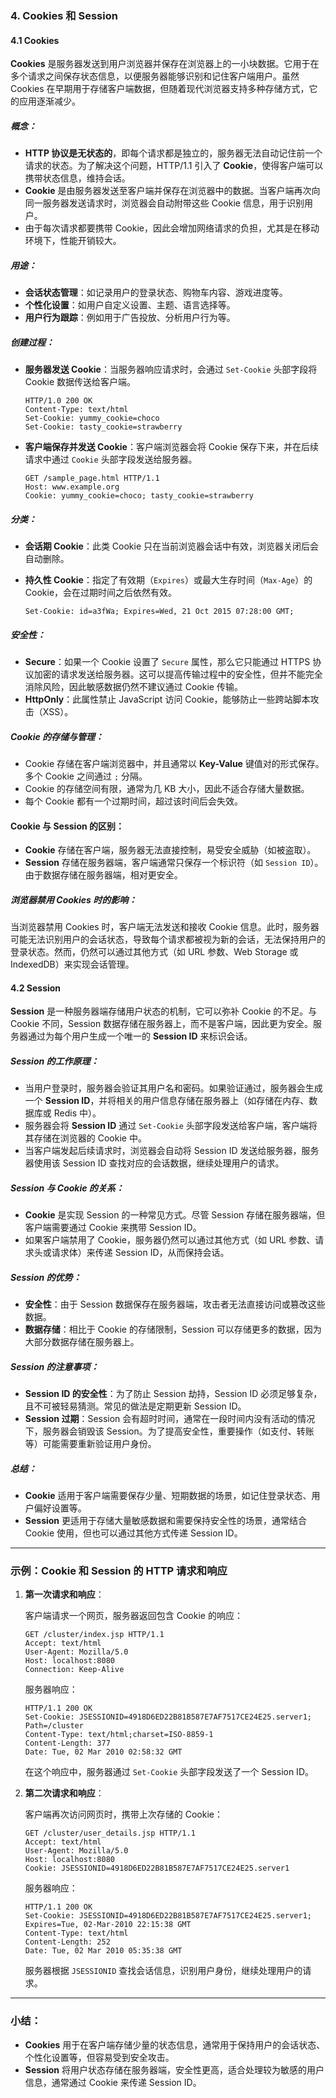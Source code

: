 ### 4. Cookies 和 Session

#### 4.1 Cookies

**Cookies** 是服务器发送到用户浏览器并保存在浏览器上的一小块数据。它用于在多个请求之间保存状态信息，以便服务器能够识别和记住客户端用户。虽然 Cookies 在早期用于存储客户端数据，但随着现代浏览器支持多种存储方式，它的应用逐渐减少。

##### 概念：
- **HTTP 协议是无状态的**，即每个请求都是独立的，服务器无法自动记住前一个请求的状态。为了解决这个问题，HTTP/1.1 引入了 **Cookie**，使得客户端可以携带状态信息，维持会话。
- **Cookie** 是由服务器发送至客户端并保存在浏览器中的数据。当客户端再次向同一服务器发送请求时，浏览器会自动附带这些 Cookie 信息，用于识别用户。
- 由于每次请求都要携带 Cookie，因此会增加网络请求的负担，尤其是在移动环境下，性能开销较大。

##### 用途：
- **会话状态管理**：如记录用户的登录状态、购物车内容、游戏进度等。
- **个性化设置**：如用户自定义设置、主题、语言选择等。
- **用户行为跟踪**：例如用于广告投放、分析用户行为等。

##### 创建过程：
- **服务器发送 Cookie**：当服务器响应请求时，会通过 `Set-Cookie` 头部字段将 Cookie 数据传送给客户端。

    ```http
    HTTP/1.0 200 OK
    Content-Type: text/html
    Set-Cookie: yummy_cookie=choco
    Set-Cookie: tasty_cookie=strawberry
    ```

- **客户端保存并发送 Cookie**：客户端浏览器会将 Cookie 保存下来，并在后续请求中通过 `Cookie` 头部字段发送给服务器。

    ```http
    GET /sample_page.html HTTP/1.1
    Host: www.example.org
    Cookie: yummy_cookie=choco; tasty_cookie=strawberry
    ```

##### 分类：
- **会话期 Cookie**：此类 Cookie 只在当前浏览器会话中有效，浏览器关闭后会自动删除。
- **持久性 Cookie**：指定了有效期（`Expires`）或最大生存时间（`Max-Age`）的 Cookie，会在过期时间之后依然有效。

    ```http
    Set-Cookie: id=a3fWa; Expires=Wed, 21 Oct 2015 07:28:00 GMT;
    ```

##### 安全性：
- **Secure**：如果一个 Cookie 设置了 `Secure` 属性，那么它只能通过 HTTPS 协议加密的请求发送给服务器。这可以提高传输过程中的安全性，但并不能完全消除风险，因此敏感数据仍然不建议通过 Cookie 传输。
- **HttpOnly**：此属性禁止 JavaScript 访问 Cookie，能够防止一些跨站脚本攻击（XSS）。

##### Cookie 的存储与管理：
- Cookie 存储在客户端浏览器中，并且通常以 **Key-Value** 键值对的形式保存。多个 Cookie 之间通过 `;` 分隔。
- Cookie 的存储空间有限，通常为几 KB 大小，因此不适合存储大量数据。
- 每个 Cookie 都有一个过期时间，超过该时间后会失效。

#### Cookie 与 Session 的区别：
- **Cookie** 存储在客户端，服务器无法直接控制，易受安全威胁（如被盗取）。
- **Session** 存储在服务器端，客户端通常只保存一个标识符（如 `Session ID`）。由于数据存储在服务器端，相对更安全。

##### 浏览器禁用 Cookies 时的影响：
当浏览器禁用 Cookies 时，客户端无法发送和接收 Cookie 信息。此时，服务器可能无法识别用户的会话状态，导致每个请求都被视为新的会话，无法保持用户的登录状态。然而，仍然可以通过其他方式（如 URL 参数、Web Storage 或 IndexedDB）来实现会话管理。

#### 4.2 Session

**Session** 是一种服务器端存储用户状态的机制，它可以弥补 Cookie 的不足。与 Cookie 不同，Session 数据存储在服务器上，而不是客户端，因此更为安全。服务器通过为每个用户生成一个唯一的 **Session ID** 来标识会话。

##### Session 的工作原理：
- 当用户登录时，服务器会验证其用户名和密码。如果验证通过，服务器会生成一个 **Session ID**，并将相关的用户信息存储在服务器上（如存储在内存、数据库或 Redis 中）。
- 服务器会将 **Session ID** 通过 `Set-Cookie` 头部字段发送给客户端，客户端将其存储在浏览器的 Cookie 中。
- 当客户端发起后续请求时，浏览器会自动将 Session ID 发送给服务器，服务器使用该 Session ID 查找对应的会话数据，继续处理用户的请求。

##### Session 与 Cookie 的关系：
- **Cookie** 是实现 Session 的一种常见方式。尽管 Session 存储在服务器端，但客户端需要通过 Cookie 来携带 Session ID。
- 如果客户端禁用了 Cookie，服务器仍然可以通过其他方式（如 URL 参数、请求头或请求体）来传递 Session ID，从而保持会话。

##### Session 的优势：
- **安全性**：由于 Session 数据保存在服务器端，攻击者无法直接访问或篡改这些数据。
- **数据存储**：相比于 Cookie 的存储限制，Session 可以存储更多的数据，因为大部分数据存储在服务器上。

##### Session 的注意事项：
- **Session ID 的安全性**：为了防止 Session 劫持，Session ID 必须足够复杂，且不可被轻易猜测。常见的做法是定期更新 Session ID。
- **Session 过期**：Session 会有超时时间，通常在一段时间内没有活动的情况下，服务器会销毁该 Session。为了提高安全性，重要操作（如支付、转账等）可能需要重新验证用户身份。

##### 总结：
- **Cookie** 适用于客户端需要保存少量、短期数据的场景，如记住登录状态、用户偏好设置等。
- **Session** 更适用于存储大量敏感数据和需要保持安全性的场景，通常结合 Cookie 使用，但也可以通过其他方式传递 Session ID。

---

### 示例：Cookie 和 Session 的 HTTP 请求和响应

1. **第一次请求和响应**：
   
   客户端请求一个网页，服务器返回包含 Cookie 的响应：

   ```http
   GET /cluster/index.jsp HTTP/1.1
   Accept: text/html
   User-Agent: Mozilla/5.0
   Host: localhost:8080
   Connection: Keep-Alive
   ```

   服务器响应：

   ```http
   HTTP/1.1 200 OK
   Set-Cookie: JSESSIONID=4918D6ED22B81B587E7AF7517CE24E25.server1; Path=/cluster
   Content-Type: text/html;charset=ISO-8859-1
   Content-Length: 377
   Date: Tue, 02 Mar 2010 02:58:32 GMT
   ```

   在这个响应中，服务器通过 `Set-Cookie` 头部字段发送了一个 Session ID。

2. **第二次请求和响应**：

   客户端再次访问网页时，携带上次存储的 Cookie：

   ```http
   GET /cluster/user_details.jsp HTTP/1.1
   Accept: text/html
   User-Agent: Mozilla/5.0
   Host: localhost:8080
   Cookie: JSESSIONID=4918D6ED22B81B587E7AF7517CE24E25.server1
   ```

   服务器响应：

   ```http
   HTTP/1.1 200 OK
   Set-Cookie: JSESSIONID=4918D6ED22B81B587E7AF7517CE24E25.server1; Expires=Tue, 02-Mar-2010 22:15:38 GMT
   Content-Type: text/html
   Content-Length: 252
   Date: Tue, 02 Mar 2010 05:35:38 GMT
   ```

   服务器根据 `JSESSIONID` 查找会话信息，识别用户身份，继续处理用户的请求。

---

### 小结：
- **Cookies** 用于在客户端存储少量的状态信息，通常用于保持用户的会话状态、个性化设置等，但容易受到安全攻击。
- **Session** 将用户状态存储在服务器端，安全性更高，适合处理较为敏感的用户信息，通常通过 Cookie 来传递 Session ID。
